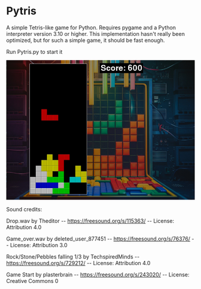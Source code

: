# Pytris

A simple Tetris-like game for Python. Requires pygame and a Python interpreter version 3.10 or higher.
This implementation hasn't really been optimized, but for such a simple game, it should be fast enough.

Run Pytris.py to start it


<img src="https://raw.githubusercontent.com/EgonOlsen71/Pytris/main/Pytris.jpg">


Sound credits:


Drop.wav by Theditor -- https://freesound.org/s/115363/ -- License: Attribution 4.0

Game_over.wav by deleted_user_877451 -- https://freesound.org/s/76376/ -- License: Attribution 3.0

Rock/Stone/Pebbles falling 1/3 by TechspiredMinds -- https://freesound.org/s/729212/ -- License: Attribution 4.0

Game Start by plasterbrain -- https://freesound.org/s/243020/ -- License: Creative Commons 0
